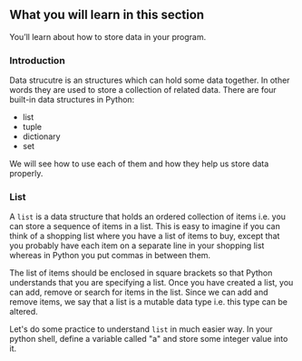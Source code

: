 ## What you will learn in this section
You’ll learn about how to store data in your program.

### Introduction
 Data strucutre is an structures which can hold some data together. In other words they are used to store a collection of related data. There are four built-in data structures in Python:
 - list
 - tuple
 - dictionary
 - set

We will see how to use each of them and how they help us store data properly.

### List
A `list` is a data structure that holds an ordered collection of items i.e. you can store a sequence of items in a list. This is easy to imagine if you can think of a shopping list where you have a list of items to buy, except that you probably have each item on a separate line in your shopping list whereas in Python you put commas in between them.

The list of items should be enclosed in square brackets so that Python understands that you are specifying a list. Once you have created a list, you can add, remove or search for items in the list. Since we can add and remove items, we say that a list is a mutable data type i.e. this type can be altered.

Let's do some practice to understand `list` in much easier way. In your python shell, define a variable called "a" and store some integer value into it.
